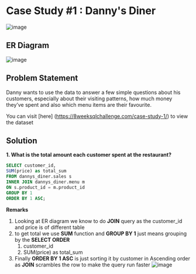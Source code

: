 # Case Study #1 : Danny's Diner
![image](https://github.com/benjiBase/8-week-sql-challenge/assets/70194504/6b3e0934-4fd4-4bef-9b3b-a5b206e48e95)

## ER Diagram
![image](https://github.com/benjiBase/8-week-sql-challenge/assets/70194504/eb76a777-f7c9-4959-bae0-4b8781c648bb)

## Problem Statement
Danny wants to use the data to answer a few simple questions about his customers, especially about their visiting patterns, how much money they’ve spent and also which menu items are their favourite. 

You can visit [here] (https://8weeksqlchallenge.com/case-study-1/) to view the dataset

## Solution

**1. What is the total amount each customer spent at the restaurant?**

```SQL
SELECT customer_id,
SUM(price) as total_sum
FROM dannys_diner.sales s
INNER JOIN dannys_diner.menu m
ON s.product_id = m.product_id
GROUP BY 1
ORDER BY 1 ASC;
```
**Remarks**
1. Looking at ER diagram we know to do **JOIN** query as the customer_id and price is of different table 
2. to get total we use **SUM** function and **GROUP BY 1** just means grouping by the **SELECT ORDER**
   1. customer_id
   2. SUM(price) as total_sum
3. Finally **ORDER BY 1 ASC** is just sorting it by customer in Ascending order as **JOIN** scrambles the row to make the query run faster
![image](https://github.com/benjiBase/8-week-sql-challenge/assets/70194504/829c5f76-cff2-42f7-8b28-45faf93cac9d)
 
